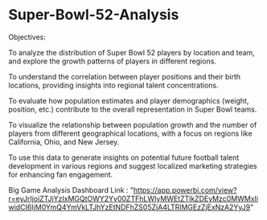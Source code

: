 # Super-Bowl-52-Analysis

Objectives:

To analyze the distribution of Super Bowl 52 players by location and team, and explore the growth patterns of players in different regions.

To understand the correlation between player positions and their birth locations, providing insights into regional talent concentrations. 

To evaluate how population estimates and player demographics (weight, position, etc.) contribute to the overall representation in Super Bowl teams.

To visualize the relationship between population growth and the number of players from different geographical locations, with a focus on regions like California, Ohio, and New Jersey.

To use this data to generate insights on potential future football talent development in various regions and suggest localized marketing strategies for enhancing fan engagement.


Big Game Analysis Dashboard Link : "https://app.powerbi.com/view?r=eyJrIjoiZTJjYzIxMGQtOWY2Yy00ZTFhLWIyMWEtZTlkZDEyMzc0MWMxIiwidCI6IjM0YmQ4YmVkLTJhYzEtNDFhZS05ZjA4LTRlMGEzZjExNzA2YyJ9"

